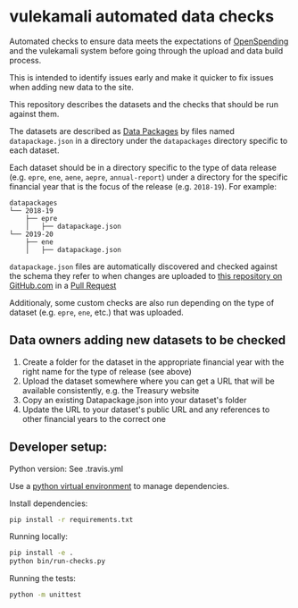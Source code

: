 vulekamali automated data checks
================================

Automated checks to ensure data meets the expectations of [OpenSpending](https://openspending.org) and the vulekamali system before going through the upload and data build process.

This is intended to identify issues early and make it quicker to fix issues when adding new data to the site.

This repository describes the datasets and the checks that should be run against them.

The datasets are described as [Data Packages](https://frictionlessdata.io/data-packages/) by files named `datapackage.json` in a directory under the `datapackages` directory specific to each dataset.

Each dataset should be in a directory specific to the type of data release (e.g. `epre`, `ene`, `aene`, `aepre`, `annual-report`) under a directory for the specific financial year that is the focus of the release (e.g. `2018-19`). For example:

```
datapackages
└── 2018-19
    ├── epre
    │   ├── datapackage.json
└── 2019-20
    ├── ene
    │   ├── datapackage.json
```

`datapackage.json` files are automatically discovered and checked against the schema they refer to when changes are uploaded to [this repository on GitHub.com](https://github.com/vulekamali/data-checks) in a [Pull Request](https://help.github.com/en/articles/about-pull-requests)

Additionaly, some custom checks are also run depending on the type of dataset (e.g. `epre`, `ene`, etc.) that was uploaded.


Data owners adding new datasets to be checked
---------------------------------------------

1. Create a folder for the dataset in the appropriate financial year with the right name for the type of release (see above)
2. Upload the dataset somewhere where you can get a URL that will be available consistently, e.g. the Treasury website
3. Copy an existing Datapackage.json into your dataset's folder
4. Update the URL to your dataset's public URL and any references to other financial years to the correct one


Developer setup:
----------------

Python version: See .travis.yml

Use a [python virtual environment](https://www.pythonforbeginners.com/basics/how-to-use-python-virtualenv/) to manage dependencies.

Install dependencies:

```bash
pip install -r requirements.txt
```

Running locally:

```bash
pip install -e .
python bin/run-checks.py
```

Running the tests:
```bash
python -m unittest
```